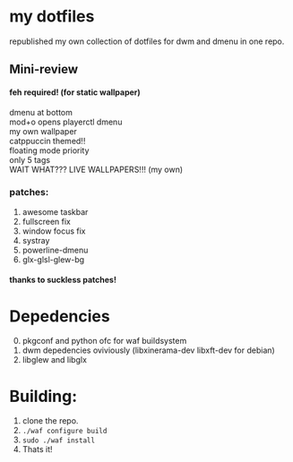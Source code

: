 # my dotfiles

republished my own collection of dotfiles for dwm and dmenu in one repo.
## Mini-review

#### feh required! (for static wallpaper)
dmenu at bottom\
mod+o opens playerctl dmenu\
my own wallpaper\
catppuccin themed!!\
floating mode priority\
only 5 tags\
WAIT WHAT??? LIVE WALLPAPERS!!! (my own)

### patches:
1. awesome taskbar
2. fullscreen fix
3. window focus fix
4. systray
5. powerline-dmenu
6. glx-glsl-glew-bg

#### thanks to suckless patches!

# Depedencies
0. pkgconf and python ofc for waf buildsystem
1. dwm depedencies oviviously (libxinerama-dev libxft-dev for debian)
2. libglew and libglx

# Building:
1. clone the repo.
2. `./waf configure build`
3. `sudo ./waf install`
4. Thats it!
